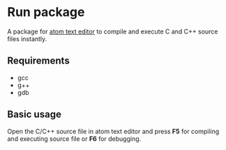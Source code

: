 # Run package

A package for [atom text editor](https://atom.io) to compile and execute C and C++ source files instantly.

## Requirements

- gcc
- g++
- gdb

## Basic usage

Open the C/C++ source file in atom text editor and press **F5**
for compiling and executing source file or **F6** for debugging.
